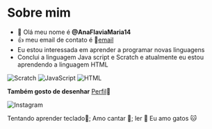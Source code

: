 # Sobre mim

- 👋 Olá meu nome é **@AnaFlaviaMaria14**
- :+1: meu email de contato é :email:[email](wagner.ana@escola.pr.gov.br)
- Eu estou interessada em aprender a programar novas linguagens
- Conclui a linguagem Java script e Scratch e atualmente eu estou aprendendo a linguagem HTML

![Scratch](https://img.shields.io/badge/Scratch-4D97FF?style=for-the-badge&logo=Scratch&logoColor=white) ![JavaScript](https://img.shields.io/badge/JavaScript-323330?style=for-the-badge&logo=javascript&logoColor=F7DF1E) ![HTML](https://img.shields.io/badge/HTML5-E34F26?style=for-the-badge&logo=html5&logoColor=white)
 
 **Também gosto de desenhar** [Perfil](https://www.instagram.com/anaflaviamariasanto/):art:
 
 ![Instagram](https://img.shields.io/badge/Instagram-E4405F?style=for-the-badge&logo=instagram&logoColor=white)
<!---
AnaFlaviaMaria14/AnaFlaviaMaria14 is a ✨ special ✨ repository because its `README.md` (this file) appears on your GitHub profile.
You can click the Preview link to take a look at your changes.
--->
 Tentando aprender teclado:musical_keyboard:;
 Amo cantar :microphone:;
 ler :book:
Eu amo gatos :cat:

